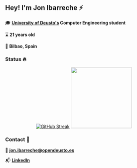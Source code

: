 ## Hey! I'm **Jon Ibarreche** :zap:


:mortar_board: **[University of Deusto's](https://www.deusto.es/cs/Satellite/deusto/es/universidad-deusto) Computer Engineering student**

:hourglass: **21 years old**

:city_sunset: **Bilbao, Spain**


### Status :fire:

<div align="center">

[![GitHub Streak](http://github-readme-streak-stats.herokuapp.com?user=JonIbarreche&theme=omni)](https://git.io/streak-stats)
<img height="195em" src="https://github-readme-stats.vercel.app/api/top-langs/?username=JonIbarreche"/>



</div>


### Contact :satellite:

:e-mail: **jon.ibarreche@opendeusto.es**

:mailbox_with_mail: **[LinkedIn](https://www.linkedin.com/in/jon-ibarreche-arroyo-a870b116b/)**
  

